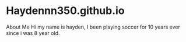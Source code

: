 # Haydennn350.github.io
About Me
Hi my name is hayden, I been playing soccer for 10 years ever since i was 8 year old.
